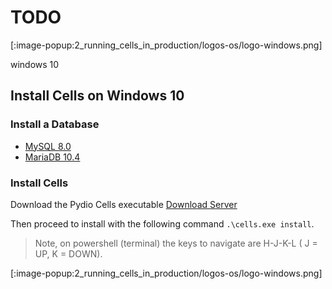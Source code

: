# TODO

[:image-popup:2_running_cells_in_production/logos-os/logo-windows.png]

windows 10

## Install Cells on Windows 10

### Install a Database

- [MySQL 8.0](https://dev.mysql.com/doc/refman/8.0/en/windows-installation.html)
- [MariaDB 10.4](https://mariadb.org/download/)

### Install Cells

Download the Pydio Cells executable [Download Server](https://download.pydio.com/pub/cells/release/2.0.0-rc1/windows-amd64/)

Then proceed to install with the following command `.\cells.exe install`.

> Note, on powershell (terminal) the keys to navigate are H-J-K-L ( J = UP, K = DOWN).

[:image-popup:2_running_cells_in_production/logos-os/logo-windows.png]



